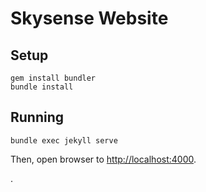 # Skysense Website

## Setup

```
gem install bundler
bundle install
```

## Running

```
bundle exec jekyll serve
```

Then, open browser to <http://localhost:4000>.

.
